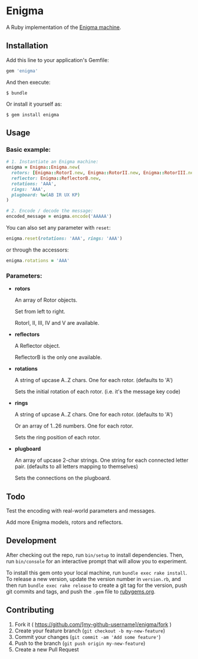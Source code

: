 # Enigma

A Ruby implementation of the [Enigma machine](https://en.wikipedia.org/wiki/Enigma_machine).

## Installation

Add this line to your application's Gemfile:

```ruby
gem 'enigma'
```

And then execute:

    $ bundle

Or install it yourself as:

    $ gem install enigma

## Usage

### Basic example:

```ruby
# 1. Instantiate an Enigma machine:
enigma = Enigma::Enigma.new(
  rotors: [Enigma::RotorI.new, Enigma::RotorII.new, Enigma::RotorIII.new],
  reflector: Enigma::ReflectorB.new,
  rotations: 'AAA',
  rings: 'AAA',
  plugboard: %w(AB IR UX KP)
)

# 2. Encode / decode the message:
encoded_message = enigma.encode('AAAAA')
```

You can also set any parameter with `reset`:

```ruby
enigma.reset(rotations: 'AAA', rings: 'AAA')
```

or through the accessors:

```ruby
enigma.rotations = 'AAA'
```

### Parameters:

- **rotors**
	
	An array of Rotor objects.
	
	Set from left to right.
	
	RotorI, II, III, IV and V are available.

- **reflectors**
	
	A Reflector object.
	
	ReflectorB is the only one available.

- **rotations**
	
	A string of upcase A..Z chars. One for each rotor. (defaults to 'A')
	
	Sets the initial rotation of each rotor. (i.e. it's the message key code)

- **rings**
	
	A string of upcase A..Z chars. One for each rotor. (defaults to 'A')
	
	Or an array of 1..26 numbers. One for each rotor.
	
	Sets the ring position of each rotor.

- **plugboard**
	
	An array of upcase 2-char strings. One string for each connected letter pair. (defaults to all letters mapping to themselves)

	Sets the connections on the plugboard.

## Todo

Test the encoding with real-world parameters and messages.

Add more Enigma models, rotors and reflectors.

## Development

After checking out the repo, run `bin/setup` to install dependencies. Then, run `bin/console` for an interactive prompt that will allow you to experiment.

To install this gem onto your local machine, run `bundle exec rake install`. To release a new version, update the version number in `version.rb`, and then run `bundle exec rake release` to create a git tag for the version, push git commits and tags, and push the `.gem` file to [rubygems.org](https://rubygems.org).

## Contributing

1. Fork it ( https://github.com/[my-github-username]/enigma/fork )
2. Create your feature branch (`git checkout -b my-new-feature`)
3. Commit your changes (`git commit -am 'Add some feature'`)
4. Push to the branch (`git push origin my-new-feature`)
5. Create a new Pull Request
